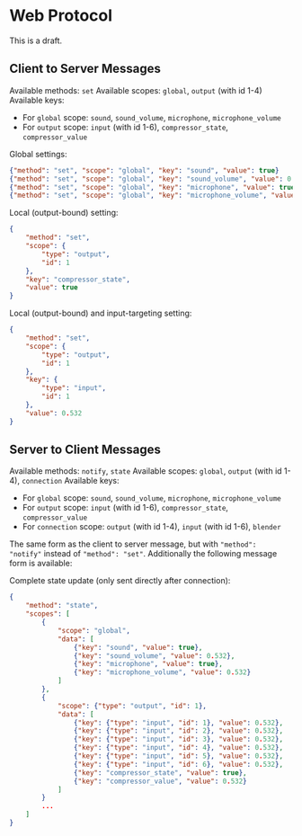 # Web Protocol

This is a draft.

## Client to Server Messages

Available methods: `set`
Available scopes: `global`, `output` (with id 1-4)
Available keys:
  - For `global` scope: `sound`, `sound_volume`, `microphone`, `microphone_volume`
  - For `output` scope: `input` (with id 1-6), `compressor_state`, `compressor_value`

Global settings:
```json
{"method": "set", "scope": "global", "key": "sound", "value": true}
{"method": "set", "scope": "global", "key": "sound_volume", "value": 0.532}
{"method": "set", "scope": "global", "key": "microphone", "value": true}
{"method": "set", "scope": "global", "key": "microphone_volume", "value": 0.532}
```

Local (output-bound) setting:
```json
{
    "method": "set",
    "scope": {
        "type": "output",
        "id": 1
    },
    "key": "compressor_state",
    "value": true
}
```

Local (output-bound) and input-targeting setting:
```json
{
    "method": "set",
    "scope": {
        "type": "output",
        "id": 1
    },
    "key": {
        "type": "input",
        "id": 1
    },
    "value": 0.532
}
```

## Server to Client Messages

Available methods: `notify`, `state`
Available scopes: `global`, `output` (with id 1-4), `connection`
Available keys:
  - For `global` scope: `sound`, `sound_volume`, `microphone`, `microphone_volume`
  - For `output` scope: `input` (with id 1-6), `compressor_state`, `compressor_value`
  - For `connection` scope: `output` (with id 1-4), `input` (with id 1-6), `blender`

The same form as the client to server message, but with `"method": "notify"` instead of `"method": "set"`.
Additionally the following message form is available:

Complete state update (only sent directly after connection):
```json
{
    "method": "state",
    "scopes": [
        {
            "scope": "global",
            "data": [
                {"key": "sound", "value": true},
                {"key": "sound_volume", "value": 0.532},
                {"key": "microphone", "value": true},
                {"key": "microphone_volume", "value": 0.532}
            ]
        },
        {
            "scope": {"type": "output", "id": 1},
            "data": [
                {"key": {"type": "input", "id": 1}, "value": 0.532},
                {"key": {"type": "input", "id": 2}, "value": 0.532},
                {"key": {"type": "input", "id": 3}, "value": 0.532},
                {"key": {"type": "input", "id": 4}, "value": 0.532},
                {"key": {"type": "input", "id": 5}, "value": 0.532},
                {"key": {"type": "input", "id": 6}, "value": 0.532},
                {"key": "compressor_state", "value": true},
                {"key": "compressor_value", "value": 0.532}
            ]
        }
        ...
    ]
}
```
